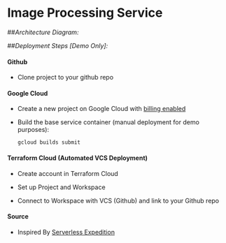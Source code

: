 # Image Processing Service

##_Architecture Diagram:_

##_Deployment Steps [Demo Only]:_

#### Github

-   Clone project to your github repo

#### Google Cloud

-   Create a new project on Google Cloud with [billing enabled](https://cloud.google.com/billing/docs/how-to/modify-project)

-   Build the base service container (manual deployment for demo purposes):

    ```
    gcloud builds submit
    ```

#### Terraform Cloud (Automated VCS Deployment)

-   Create account in Terraform Cloud

-   Set up Project and Workspace

-   Connect to Workspace with VCS (Github) and link to your Github repo

#### Source

-   Inspired By [Serverless Expedition](https://github.com/GoogleCloudPlatform/serverless-expeditions/tree/main/terraform-serverless)
